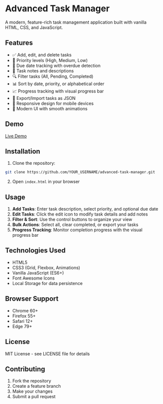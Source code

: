 # Advanced Task Manager

A modern, feature-rich task management application built with vanilla HTML, CSS, and JavaScript.

## Features

- ✅ Add, edit, and delete tasks
- 🎯 Priority levels (High, Medium, Low)
- 📅 Due date tracking with overdue detection
- 📝 Task notes and descriptions
- 🔍 Filter tasks (All, Pending, Completed)
- 📊 Sort by date, priority, or alphabetical order
- 📈 Progress tracking with visual progress bar
- 💾 Export/Import tasks as JSON
- 📱 Responsive design for mobile devices
- 🎨 Modern UI with smooth animations

## Demo

[Live Demo](https://YOUR_USERNAME.github.io/advanced-task-manager)

## Installation

1. Clone the repository:
```bash
git clone https://github.com/YOUR_USERNAME/advanced-task-manager.git
```

2. Open `index.html` in your browser

## Usage

1. **Add Tasks**: Enter task description, select priority, and optional due date
2. **Edit Tasks**: Click the edit icon to modify task details and add notes
3. **Filter & Sort**: Use the control buttons to organize your view
4. **Bulk Actions**: Select all, clear completed, or export your tasks
5. **Progress Tracking**: Monitor completion progress with the visual progress bar

## Technologies Used

- HTML5
- CSS3 (Grid, Flexbox, Animations)
- Vanilla JavaScript (ES6+)
- Font Awesome Icons
- Local Storage for data persistence

## Browser Support

- Chrome 60+
- Firefox 55+
- Safari 12+
- Edge 79+

## License

MIT License - see LICENSE file for details

## Contributing

1. Fork the repository
2. Create a feature branch
3. Make your changes
4. Submit a pull request